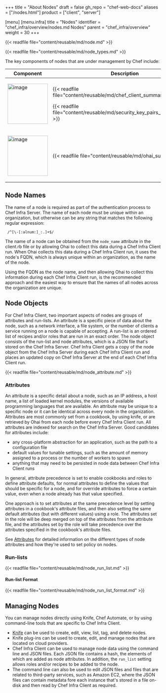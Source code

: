 +++
title = "About Nodes"
draft = false
gh_repo = "chef-web-docs"
aliases = ["/nodes.html"]
product = ["client", "server"]

[menu]
  [menu.infra]
    title = "Nodes"
    identifier = "chef_infra/overview/nodes.md Nodes"
    parent = "chef_infra/overview"
    weight = 30
+++
<!-- markdownlint-disable-file MD033 -->
{{< readfile file="content/reusable/md/node.md" >}}

{{< readfile file="content/reusable/md/node_types.md" >}}

The key components of nodes that are under management by Chef include:

<table>
<colgroup>
<col style="width: 19%" />
<col style="width: 80%" />
</colgroup>
<thead>
<tr class="header">
<th>Component</th>
<th>Description</th>
</tr>
</thead>
<tbody>
<tr>
<td><p><img src="/images/icon_chef_client.svg" class="align-center" width="130" alt="image" /></p></td>
<td><p>{{< readfile file="content/reusable/md/chef_client_summary.md" >}}</p>
<p>{{< readfile file="content/reusable/md/security_key_pairs_chef_client.md" >}}</p></td>
</tr>
<tr>
<td><p><img src="/images/icon_ohai.svg" class="align-center" width="130" alt="image" /></p></td>
<td>{{< readfile file="content/reusable/md/ohai_summary.md" >}}</td>
</tr>
</tbody>
</table>

## Node Names

The name of a node is required as part of the authentication process to
Chef Infra Server. The name of each node must be unique within an
organization, but otherwise can be any string that matches the following
regular expression:

```re
 /^[\-[:alnum:]_:.]+$/
```

The name of a node can be obtained from the `node_name` attribute in the
client.rb file or by allowing Ohai to collect this data during a Chef
Infra Client run. When Ohai collects this data during a Chef Infra
Client run, it uses the node's FQDN, which is always unique within an
organization, as the name of the node.

Using the FQDN as the node name, and then allowing Ohai to collect this
information during each Chef Infra Client run, is the recommended
approach and the easiest way to ensure that the names of all nodes
across the organization are unique.

## Node Objects

For Chef Infra Client, two important aspects of nodes are groups of
attributes and run-lists. An attribute is a specific piece of data about
the node, such as a network interface, a file system, or the number of
clients a service running on a node is capable of accepting.
A run-list is an ordered list of recipes and/or roles that are run in an
exact order. The node object consists of the run-list and node
attributes, which is a JSON file that's stored on the Chef Infra
Server. Chef Infra Client gets a copy of the node object from the Chef
Infra Server during each Chef Infra Client run and places an updated
copy on Chef Infra Server at the end of each Chef Infra Client run.

{{< readfile file="content/reusable/md/node_attribute.md" >}}

### Attributes

An attribute is a specific detail about a node, such as an IP address, a
host name, a list of loaded kernel modules, the versions of available
programming languages that are available. An attribute may be
unique to a specific node or it can be identical across every node in
the organization. Attributes are most commonly set from a cookbook, by
using knife, or are retrieved by Ohai from each node before every Chef
Infra Client run. All attributes are indexed for search on the Chef
Infra Server. Good candidates for attributes include:

- any cross-platform abstraction for an application, such as the path
    to a configuration file
- default values for tunable settings, such as the amount of memory
    assigned to a process or the number of workers to spawn
- anything that may need to be persisted in node data between Chef
    Infra Client runs

In general, attribute precedence is set to enable cookbooks and roles to
define attribute defaults, for normal attributes to define the values
that should be specific for a node, and for override attributes to force
a certain value, even when a node already has that value specified.

One approach is to set attributes at the same precedence level by
setting attributes in a cookbook's attribute files, and then also
setting the same default attributes (but with different values) using a
role. The attributes set in the role will be deep merged on top of the
attributes from the attribute file, and the attributes set by the role
will take precedence over the attributes specified in the cookbook's
attribute files.

See [Attributes](/attributes) for detailed information on the different types of node attributes and how they're used to set policy on nodes.

### Run-lists

{{< readfile file="content/reusable/md/node_run_list.md" >}}

#### Run-list Format

{{< readfile file="content/reusable/md/node_run_list_format.md" >}}

## Managing Nodes

You can manage nodes directly using Knife, Chef Automate, or by using command-line tools that are specific to Chef Infra Client.

- [Knife](/workstation/knife/) can be used to create, edit, view, list, tag, and delete nodes.
- Knife plug-ins can be used to create, edit, and manage nodes that are located on cloud providers.
- Chef Infra Client can be used to manage node data using the command line and JSON files. Each JSON file contains a hash, the elements of which are added as node attributes. In addition, the `run_list` setting allows roles and/or recipes to be added to the node.
- The command line can also be used to edit JSON files and files that are related to third-party services, such as Amazon EC2, where the JSON files can contain metadata fore each instance that's stored in a file on-disk and then read by Chef Infra Client as required.
